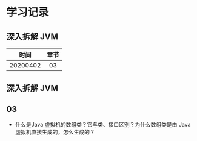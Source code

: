 学习记录
====


## 深入拆解 JVM

时间|章节|
:----:|:----:|
20200402|03


##  深入拆解 JVM


## 03

- 什么是Java 虚拟机的数组类？它与类、接口区别？为什么数组类是由 Java 虚拟机直接生成的，怎么生成的？
